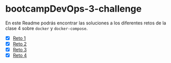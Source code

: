 # bootcampDevOps-3-challenge

En este Readme podrás encontrar las soluciones a los diferentes retos de la clase 4 sobre `docker` y `docker-compose`.

- [x] [Reto 1](/reto1/solucion.md)
- [x] [Reto 2](/reto2/solucion.md)
- [x] [Reto 3](/reto3/solucion.md)
- [x] [Reto 4](/reto4/solucion.md)